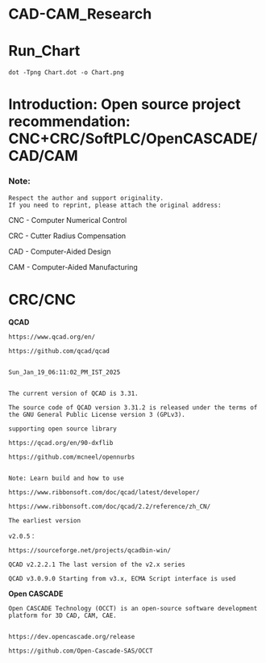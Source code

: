 # CAD-CAM_Research


# Run_Chart

```
dot -Tpng Chart.dot -o Chart.png
```




# Introduction: Open source project recommendation: CNC+CRC/SoftPLC/OpenCASCADE/CAD/CAM


### Note:

```
Respect the author and support originality. 
If you need to reprint, please attach the original address:

```


CNC - Computer Numerical Control

CRC - Cutter Radius Compensation

CAD - Computer-Aided Design

CAM - Computer-Aided Manufacturing














# CRC/CNC


























**QCAD**


```
https://www.qcad.org/en/

https://github.com/qcad/qcad
```


```

Sun_Jan_19_06:11:02_PM_IST_2025


The current version of QCAD is 3.31.

The source code of QCAD version 3.31.2 is released under the terms of the GNU General Public License version 3 (GPLv3). 

```


```
supporting open source library

https://qcad.org/en/90-dxflib

https://github.com/mcneel/opennurbs


Note: Learn build and how to use

```


```
https://www.ribbonsoft.com/doc/qcad/latest/developer/

https://www.ribbonsoft.com/doc/qcad/2.2/reference/zh_CN/
```


```
The earliest version

v2.0.5：

https://sourceforge.net/projects/qcadbin-win/
```

```
QCAD v2.2.2.1 The last version of the v2.x series

QCAD v3.0.9.0 Starting from v3.x, ECMA Script interface is used
```





**Open CASCADE**

```
Open CASCADE Technology (OCCT) is an open-source software development platform for 3D CAD, CAM, CAE. 


https://dev.opencascade.org/release

https://github.com/Open-Cascade-SAS/OCCT

```






















